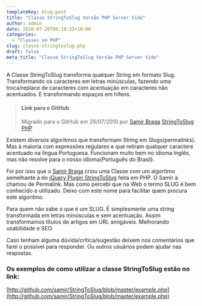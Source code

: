 ```yaml
---
templateKey: blog-post
title: "Classe StringToSlug Versão PHP Server Side"
author: admin
date: 2010-07-26T00:19:33+10:00
categories:
  - "Classes em PHP"
slug: classe-stringtoslug-php
draft: false
meta_title: "Classe StringToSlug Versão PHP Server Side"
---
```


A Classe StringToSlug transforma qualquer String em formato Slug. Transformando os caracteres em letras minúsculas, fazendo uma troca/replace de caracteres com acentuação em caracteres não acentuados. E transformando espaços em hífens.

> #### Link para o GitHub
>
> Migrado para o GitHub em 28/07/2010 por [Samir Braga](http://twitter.com/samirbraga/)
> [StringToSlug PHP](http://github.com/samir/StringToSlug)

Existem diversos algoritmos que transformam String em Slugs(permalinks). Mas à maioria com expressões regulares e que retiram qualquer caractere acentuado na língua Portuguesa. Funcionam muito bem no idioma Inglês, mas não resolve para o nosso idioma(Português do Brasil).


Foi por isso que o [Samir Braga](http://twitter.com/samirbraga) criou uma Classe com um algoritmo semelhante à do [jQuery Plugin StringToSlug](http://leocaseiro.com.br/jquery-plugin-string-to-slug) feita em PHP.
O Samir à chamou de Permalink. Mas como percebi que na Web o termo SLUG é bem conhecido e utilizado. Deixo com este nome para facilitar quem procura este algoritmo.

Para quem não sabe o que é um SLUG. É simplesmente uma string transformada em letras minúsculas e sem acentuação. Assim transformamos títulos de artigos em URL amigáveis. Melhorando usabilidade e SEO.

Caso tenham alguma dúvida/crítica/sugestão deixem nos comentários que farei o possível para responder. Ou outros usuários podem ajudar nas respostas.

### Os exemplos de como utilizar a classe StringToSlug estão no link:

[http://github.com/samir/StringToSlug/blob/master/example.php](http://github.com/samir/StringToSlug/blob/master/example.php)
